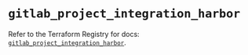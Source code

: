 # `gitlab_project_integration_harbor`

Refer to the Terraform Registry for docs: [`gitlab_project_integration_harbor`](https://registry.terraform.io/providers/gitlabhq/gitlab/18.3.0/docs/resources/project_integration_harbor).
